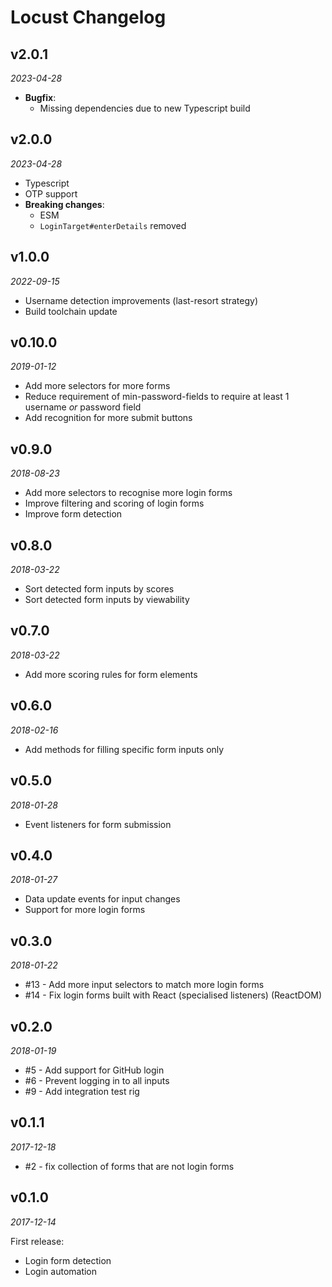 # Locust Changelog

## v2.0.1
_2023-04-28_

 * **Bugfix**:
   * Missing dependencies due to new Typescript build

## v2.0.0
_2023-04-28_

 * Typescript
 * OTP support
 * **Breaking changes**:
   * ESM
   * `LoginTarget#enterDetails` removed

## v1.0.0
_2022-09-15_

 * Username detection improvements (last-resort strategy)
 * Build toolchain update

## v0.10.0
_2019-01-12_

 * Add more selectors for more forms
 * Reduce requirement of min-password-fields to require at least 1 username *or* password field
 * Add recognition for more submit buttons

## v0.9.0
_2018-08-23_

 * Add more selectors to recognise more login forms
 * Improve filtering and scoring of login forms
 * Improve form detection

## v0.8.0
_2018-03-22_

 * Sort detected form inputs by scores
 * Sort detected form inputs by viewability

## v0.7.0
_2018-03-22_

 * Add more scoring rules for form elements

## v0.6.0
_2018-02-16_

 * Add methods for filling specific form inputs only

## v0.5.0
_2018-01-28_

 * Event listeners for form submission

## v0.4.0
_2018-01-27_

 * Data update events for input changes
 * Support for more login forms

## v0.3.0
_2018-01-22_

 * #13 - Add more input selectors to match more login forms
 * #14 - Fix login forms built with React (specialised listeners) (ReactDOM)

## v0.2.0
_2018-01-19_

 * #5 - Add support for GitHub login
 * #6 - Prevent logging in to all inputs
 * #9 - Add integration test rig

## v0.1.1
_2017-12-18_

 * #2 - fix collection of forms that are not login forms

## v0.1.0
_2017-12-14_

First release:

 * Login form detection
 * Login automation
